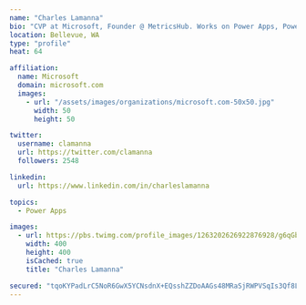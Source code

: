 ```yaml
---
name: "Charles Lamanna"
bio: "CVP at Microsoft, Founder @ MetricsHub. Works on Power Apps, Power Automate, Power Virtual Agent, Common Data Service and Dynamics 365."
location: Bellevue, WA
type: "profile"
heat: 64

affiliation:
  name: Microsoft
  domain: microsoft.com
  images:
    - url: "/assets/images/organizations/microsoft.com-50x50.jpg"
      width: 50
      height: 50

twitter:
  username: clamanna
  url: https://twitter.com/clamanna
  followers: 2548

linkedin:
  url: https://www.linkedin.com/in/charleslamanna

topics:
  - Power Apps

images:
  - url: https://pbs.twimg.com/profile_images/1263202626922876928/g6qGbHZ-_400x400.jpg
    width: 400
    height: 400
    isCached: true
    title: "Charles Lamanna"

secured: "tqoKYPadLrC5NoR6GwX5YCNsdnX+EQsshZZDoAAGs48MRaSjRWPVSqIs3Qf8L4NW7w96gN+NzzieGBJUFMpNQFAaUKxVKR1MzC+YMESD3gGmiqrIRt0vRpJMVs1Du/mFXlmslk5LU/V+uwlzLBMELfU2FD/9H/XjRI4Sh/zEWUNQsvUegAPh91BnmrhPXiUcdiFY/UHvRhSHy5O5b1mZHscomKU1peHkJz0+gjGnJVe9C5yoiCsBvZ/5xsCZ5Zfx1Q5a03Tq5hRNpWGjngOcwwvZthwPEjEhKhiq3KH4JnrBWD/7liQp2G7WXE0To+0i2cEJmFjRtgdJY3f1+VO5QFf2MU4I9PsRd24zRzzrPO4NefXIQhyQfwaENGI7Tizkxw+KqrVQeiCa5d+yqdrziYf8wutV7YX7w72ky6Ze8rI=;Es+4KcFON160lXzNqssDbg=="
---
```


